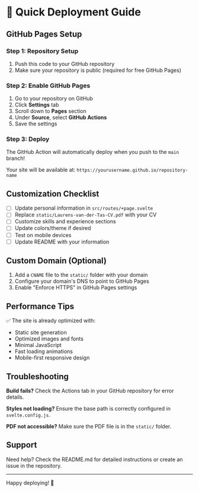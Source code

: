 # 🚀 Quick Deployment Guide

## GitHub Pages Setup

### Step 1: Repository Setup

1. Push this code to your GitHub repository
2. Make sure your repository is public (required for free GitHub Pages)

### Step 2: Enable GitHub Pages

1. Go to your repository on GitHub
2. Click **Settings** tab
3. Scroll down to **Pages** section
4. Under **Source**, select **GitHub Actions**
5. Save the settings

### Step 3: Deploy

The GitHub Action will automatically deploy when you push to the `main` branch!

Your site will be available at: `https://yourusername.github.io/repository-name`

## Customization Checklist

- [ ] Update personal information in `src/routes/+page.svelte`
- [ ] Replace `static/Laurens-van-der-Tas-CV.pdf` with your CV
- [ ] Customize skills and experience sections
- [ ] Update colors/theme if desired
- [ ] Test on mobile devices
- [ ] Update README with your information

## Custom Domain (Optional)

1. Add a `CNAME` file to the `static/` folder with your domain
2. Configure your domain's DNS to point to GitHub Pages
3. Enable "Enforce HTTPS" in GitHub Pages settings

## Performance Tips

✅ The site is already optimized with:

- Static site generation
- Optimized images and fonts
- Minimal JavaScript
- Fast loading animations
- Mobile-first responsive design

## Troubleshooting

**Build fails?** Check the Actions tab in your GitHub repository for error details.

**Styles not loading?** Ensure the base path is correctly configured in `svelte.config.js`.

**PDF not accessible?** Make sure the PDF file is in the `static/` folder.

## Support

Need help? Check the README.md for detailed instructions or create an issue in the repository.

---

Happy deploying! 🎉
